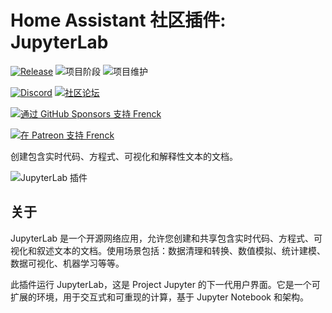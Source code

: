 # Home Assistant 社区插件: JupyterLab

[![Release][release-shield]][release] ![项目阶段][project-stage-shield] ![项目维护][maintenance-shield]

[![Discord][discord-shield]][discord] [![社区论坛][forum-shield]][forum]

[![通过 GitHub Sponsors 支持 Frenck][github-sponsors-shield]][github-sponsors]

[![在 Patreon 支持 Frenck][patreon-shield]][patreon]

创建包含实时代码、方程式、可视化和解释性文本的文档。

![JupyterLab 插件][screenshot]

## 关于

JupyterLab 是一个开源网络应用，允许您创建和共享包含实时代码、方程式、可视化和叙述文本的文档。使用场景包括：数据清理和转换、数值模拟、统计建模、数据可视化、机器学习等等。

此插件运行 JupyterLab，这是 Project Jupyter 的下一代用户界面。它是一个可扩展的环境，用于交互式和可重现的计算，基于 Jupyter Notebook 和架构。


[discord-shield]: https://img.shields.io/discord/478094546522079232.svg
[discord]: https://discord.me/hassioaddons
[forum-shield]: https://img.shields.io/badge/community-forum-brightgreen.svg
[forum]: https://community.home-assistant.io/t/home-assistant-community-add-on-jupyterlab-lite/87337?u=frenck
[github-sponsors-shield]: https://frenck.dev/wp-content/uploads/2019/12/github_sponsor.png
[github-sponsors]: https://github.com/sponsors/frenck
[maintenance-shield]: https://img.shields.io/maintenance/yes/2025.svg
[patreon-shield]: https://frenck.dev/wp-content/uploads/2019/12/patreon.png
[patreon]: https://www.patreon.com/frenck
[project-stage-shield]: https://img.shields.io/badge/project%20stage-experimental-yellow.svg
[release-shield]: https://img.shields.io/badge/version-v0.15.11-blue.svg
[release]: https://github.com/hassio-addons/addon-jupyterlab/tree/v0.15.11
[screenshot]: https://github.com/hassio-addons/addon-jupyterlab/raw/main/images/screenshot.png